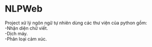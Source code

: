 # NLPWeb
Project xử lý ngôn ngữ tự nhiên dùng các thư viện của python gồm:<br>
-Nhận diện chữ viết.<br>
-Dịch máy.<br>
-Phân loại cảm xúc.<br>
